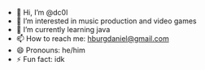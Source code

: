 - 👋 Hi, I’m @dc0l
- 👀 I’m interested in music production and video games
- 🌱 I’m currently learning java
- 📫 How to reach me: hburgdaniel@gmail.com
- 😄 Pronouns: he/him
- ⚡ Fun fact: idk

<!---
dc0l/dc0l is a ✨ special ✨ repository because its `README.md` (this file) appears on your GitHub profile.
You can click the Preview link to take a look at your changes.
--->
